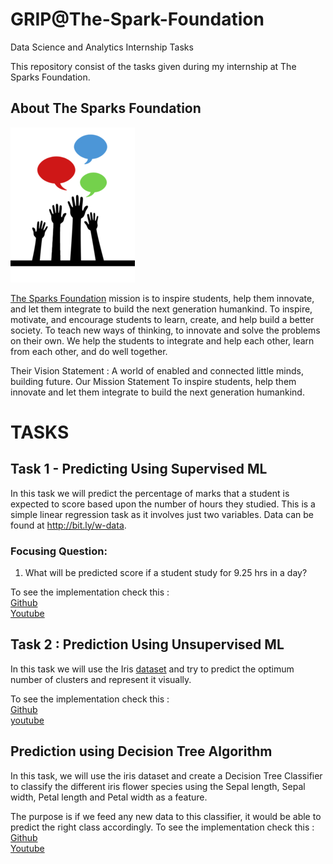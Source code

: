# GRIP@The-Spark-Foundation
Data Science and Analytics Internship Tasks

This repository consist of the tasks given during my internship at The Sparks Foundation.

## About The Sparks Foundation

![](logo_small.png)

[The Sparks Foundation](https://thesparksfoundationsingapore.org/) mission is to inspire students, help them innovate, and let them integrate to build the next generation humankind. To inspire, motivate, and encourage students to learn, create, and help build a better society. To teach new ways of thinking, to innovate and solve the problems on their own. We help the students to integrate and help each other, learn from each other, and do well together.

Their Vision Statement : A world of enabled and connected little minds, building future. Our Mission Statement To inspire students, help them innovate and let them integrate to build the next generation humankind.

# TASKS

## Task 1 - Predicting Using Supervised ML

  In this task we will predict the percentage of marks that a student is expected to score based upon the number of hours they studied.
    This is a simple linear regression task as it involves just two variables. Data can be found at http://bit.ly/w-data.
   ### Focusing Question:
   
   1. What will be predicted score if a student study for 9.25 hrs in a day? 

To see the implementation check this :
<br>
 [Github](https://github.com/bibekuchiha/GRIP-The-Sparks-Foundation/tree/main/Task%201.%20Predictions%20using%20Supervised%20ML)
 <br>
 [Youtube](https://www.youtube.com/watch?v=jx7nsISC9j0)
 
 ## Task 2 : Prediction Using Unsupervised ML

  In this task we will use the Iris [dataset](https://en.wikipedia.org/wiki/Iris_flower_data_set) and try to predict the optimum number of clusters and represent it visually.
  
  To see the implementation check this :
  <br>
  [Github](https://github.com/bibekuchiha/GRIP-The-Sparks-Foundation/blob/main/Task%202.%20Pediction%20using%20Unsupervised%20ML/Task%202%20%20Prediction%20Using%20Unsupervised%20ML.ipynb) 
  <br> 
  [youtube](https://www.youtube.com/watch?v=zImuUFgZmEA&feature=youtu.be)
  
## Prediction using Decision Tree Algorithm
In this task, we will use the iris dataset and create a Decision Tree Classifier to classify the different iris flower species using the Sepal length, Sepal width, Petal length and Petal width as a feature.

The purpose is if we feed any new data to this classifier, it would be able to predict the right class accordingly.
To see the implementation check this :
  <br>
  [Github](https://github.com/bibekuchiha/GRIP-The-Sparks-Foundation/blob/main/Task%203%20%20Prediction%20using%20Decision%20Tree%20Algorithm/Decision%20Tree%20Classifier.ipynb)
  <br>
  [Youtube](https://youtu.be/_8tOriI7Zz4)
